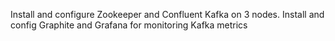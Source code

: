 Install and configure Zookeeper and Confluent Kafka on 3 nodes.
Install and config Graphite and Grafana for monitoring Kafka metrics
